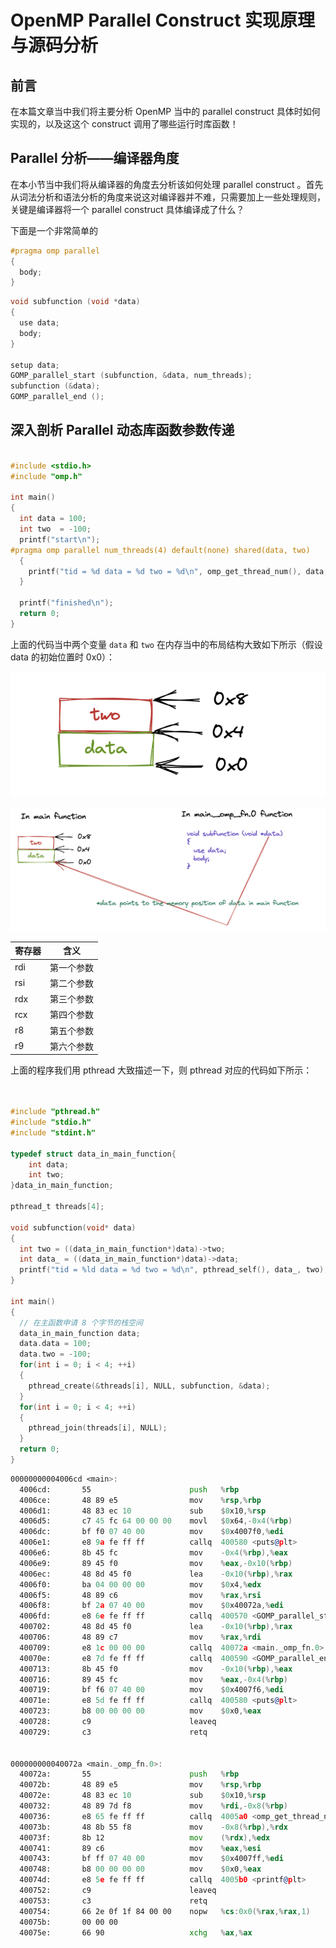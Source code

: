 # OpenMP Parallel Construct 实现原理与源码分析

## 前言

在本篇文章当中我们将主要分析 OpenMP 当中的 parallel construct 具体时如何实现的，以及这这个 construct 调用了哪些运行时库函数！

## Parallel 分析——编译器角度

在本小节当中我们将从编译器的角度去分析该如何处理 parallel construct 。首先从词法分析和语法分析的角度来说这对编译器并不难，只需要加上一些处理规则，关键是编译器将一个 parallel construct 具体编译成了什么？

下面是一个非常简单的

```c
#pragma omp parallel
{
  body;
}
```

```c
void subfunction (void *data)
{
  use data;
  body;
}

setup data;
GOMP_parallel_start (subfunction, &data, num_threads);
subfunction (&data);
GOMP_parallel_end ();
```

## 深入剖析 Parallel 动态库函数参数传递

```c

#include <stdio.h>
#include "omp.h"

int main()
{
  int data = 100;
  int two  = -100;
  printf("start\n");
#pragma omp parallel num_threads(4) default(none) shared(data, two)
  {
    printf("tid = %d data = %d two = %d\n", omp_get_thread_num(), data, two);
  }

  printf("finished\n");
  return 0;
}
```



上面的代码当中两个变量 `data` 和 `two` 在内存当中的布局结构大致如下所示（假设 data 的初始位置时 0x0）：

![](../images/12.png)

![](../images/13.png)

| 寄存器 | 含义       |
| ------ | ---------- |
| rdi    | 第一个参数 |
| rsi    | 第二个参数 |
| rdx    | 第三个参数 |
| rcx    | 第四个参数 |
| r8     | 第五个参数 |
| r9     | 第六个参数 |

上面的程序我们用 pthread 大致描述一下，则 pthread 对应的代码如下所示：

```c


#include "pthread.h"
#include "stdio.h"
#include "stdint.h"

typedef struct data_in_main_function{
    int data;
    int two;
}data_in_main_function;

pthread_t threads[4];

void subfunction(void* data)
{
  int two = ((data_in_main_function*)data)->two;
  int data_ = ((data_in_main_function*)data)->data;
  printf("tid = %ld data = %d two = %d\n", pthread_self(), data_, two);
}

int main()
{
  // 在主函数申请 8 个字节的栈空间
  data_in_main_function data;
  data.data = 100;
  data.two = -100;
  for(int i = 0; i < 4; ++i)
  {
    pthread_create(&threads[i], NULL, subfunction, &data);
  }
  for(int i = 0; i < 4; ++i)
  {
    pthread_join(threads[i], NULL);
  }
  return 0;
}
```





```asm
00000000004006cd <main>:
  4006cd:       55                      push   %rbp
  4006ce:       48 89 e5                mov    %rsp,%rbp
  4006d1:       48 83 ec 10             sub    $0x10,%rsp
  4006d5:       c7 45 fc 64 00 00 00    movl   $0x64,-0x4(%rbp)
  4006dc:       bf f0 07 40 00          mov    $0x4007f0,%edi
  4006e1:       e8 9a fe ff ff          callq  400580 <puts@plt>
  4006e6:       8b 45 fc                mov    -0x4(%rbp),%eax
  4006e9:       89 45 f0                mov    %eax,-0x10(%rbp)
  4006ec:       48 8d 45 f0             lea    -0x10(%rbp),%rax
  4006f0:       ba 04 00 00 00          mov    $0x4,%edx
  4006f5:       48 89 c6                mov    %rax,%rsi
  4006f8:       bf 2a 07 40 00          mov    $0x40072a,%edi
  4006fd:       e8 6e fe ff ff          callq  400570 <GOMP_parallel_start@plt>
  400702:       48 8d 45 f0             lea    -0x10(%rbp),%rax
  400706:       48 89 c7                mov    %rax,%rdi
  400709:       e8 1c 00 00 00          callq  40072a <main._omp_fn.0>
  40070e:       e8 7d fe ff ff          callq  400590 <GOMP_parallel_end@plt>
  400713:       8b 45 f0                mov    -0x10(%rbp),%eax
  400716:       89 45 fc                mov    %eax,-0x4(%rbp)
  400719:       bf f6 07 40 00          mov    $0x4007f6,%edi
  40071e:       e8 5d fe ff ff          callq  400580 <puts@plt>
  400723:       b8 00 00 00 00          mov    $0x0,%eax
  400728:       c9                      leaveq 
  400729:       c3                      retq 
  
  
000000000040072a <main._omp_fn.0>:
  40072a:       55                      push   %rbp
  40072b:       48 89 e5                mov    %rsp,%rbp
  40072e:       48 83 ec 10             sub    $0x10,%rsp
  400732:       48 89 7d f8             mov    %rdi,-0x8(%rbp)
  400736:       e8 65 fe ff ff          callq  4005a0 <omp_get_thread_num@plt>
  40073b:       48 8b 55 f8             mov    -0x8(%rbp),%rdx
  40073f:       8b 12                   mov    (%rdx),%edx
  400741:       89 c6                   mov    %eax,%esi
  400743:       bf ff 07 40 00          mov    $0x4007ff,%edi
  400748:       b8 00 00 00 00          mov    $0x0,%eax
  40074d:       e8 5e fe ff ff          callq  4005b0 <printf@plt>
  400752:       c9                      leaveq 
  400753:       c3                      retq   
  400754:       66 2e 0f 1f 84 00 00    nopw   %cs:0x0(%rax,%rax,1)
  40075b:       00 00 00 
  40075e:       66 90                   xchg   %ax,%ax

```

